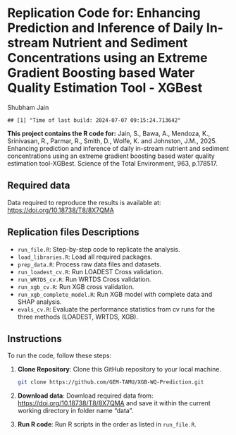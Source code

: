 Replication Code for: Enhancing Prediction and Inference of Daily In-stream Nutrient and Sediment Concentrations using an Extreme Gradient Boosting based Water Quality Estimation Tool - XGBest
================
Shubham Jain

    ## [1] "Time of last build: 2024-07-07 09:15:24.713642"

**This project contains the R code for:** Jain, S., Bawa, A., Mendoza, K., Srinivasan, R., Parmar, R., Smith, D., Wolfe, K. and Johnston, J.M., 2025. Enhancing prediction and inference of daily in-stream nutrient and sediment concentrations using an extreme gradient boosting based water quality estimation tool-XGBest. Science of the Total Environment, 963, p.178517.

## Required data

Data required to reproduce the results is available at: <https://doi.org/10.18738/T8/8X7QMA>

## Replication files Descriptions

- `run_file.R`: Step-by-step code to replicate the analysis.
- `load_libraries.R`: Load all required packages.
- `prep_data.R`: Process raw data files and datasets.
- `run_loadest_cv.R`: Run LOADEST Cross validation.
- `run_WRTDS_cv.R`: Run WRTDS Cross validation.
- `run_xgb_cv.R`: Run XGB cross validation.
- `run_xgb_complete_model.R`: Run XGB model with complete data and SHAP
  analysis.
- `evals_cv.R`: Evaluate the performance statistics from cv runs for the
  three methods (LOADEST, WRTDS, XGB).

## Instructions

To run the code, follow these steps:

1.  **Clone Repository**: Clone this GitHub repository to your local
    machine.

    ``` bash
    git clone https://github.com/GEM-TAMU/XGB-WQ-Prediction.git
    ```

2.  **Download data**: Download required data from:
    <https://doi.org/10.18738/T8/8X7QMA> and save it within the current
    working directory in folder name “data”.

3.  **Run R code**: Run R scripts in the order as listed in
    `run_file.R`.
